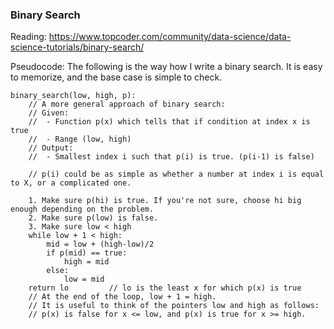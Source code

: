 ### Binary Search

Reading: https://www.topcoder.com/community/data-science/data-science-tutorials/binary-search/

Pseudocode:
The following is the way how I write a binary search. It is easy to memorize, and the base case is simple to check.

```
binary_search(low, high, p):
    // A more general approach of binary search:
    // Given: 
    //  - Function p(x) which tells that if condition at index x is true
    //  - Range (low, high)
    // Output:
    //  - Smallest index i such that p(i) is true. (p(i-1) is false)

    // p(i) could be as simple as whether a number at index i is equal to X, or a complicated one.

    1. Make sure p(hi) is true. If you're not sure, choose hi big enough depending on the problem.
    2. Make sure p(low) is false.
    3. Make sure low < high
    while low + 1 < high:
        mid = low + (high-low)/2
        if p(mid) == true:
            high = mid
        else:
            low = mid
    return lo         // lo is the least x for which p(x) is true
    // At the end of the loop, low + 1 = high. 
    // It is useful to think of the pointers low and high as follows:
    // p(x) is false for x <= low, and p(x) is true for x >= high.
```
